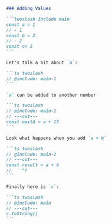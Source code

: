 <!-- twoslash: { theme: "../../../script/shiki-twoslash" } -->
````markdown
### Adding Values

```twoslash include main
const a = 1
// - 1
const b = 2
// - 2
const c= 3
```

Let's talk a bit about `a`:

```ts twoslash
// @include: main-1
```

`a` can be added to another number

```ts twoslash
// @include: main-1
// ---cut---
const nextA = a + 13
```

Look what happens when you add `a + b`

```ts twoslash
// @include: main-2
// ---cut---
const result = a + b
//    ^?
```

Finally here is `c`:

```ts twoslash
// @include: main
// ---cut---
c.toString()
```
````
